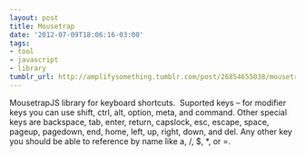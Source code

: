 ```yaml
---
layout: post
title: Mousetrap
date: '2012-07-09T18:06:16-03:00'
tags:
- tool
- javascript
- library
tumblr_url: http://amplifysomething.tumblr.com/post/26854655038/mousetrap
---
```

MousetrapJS library for keyboard shortcuts. 
Suported keys – for modifier keys you can use shift, ctrl, alt, option, meta, and command. Other special keys are backspace, tab, enter, return, capslock, esc, escape, space, pageup, pagedown, end, home, left, up, right, down, and del. Any other key you should be able to reference by name like a, /, $, *, or =.
